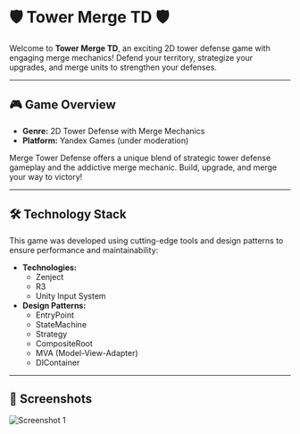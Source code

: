 # 🛡️ **Tower Merge TD** 🛡️

Welcome to **Tower Merge TD**, an exciting 2D tower defense game with engaging merge mechanics! Defend your territory, strategize your upgrades, and merge units to strengthen your defenses.

---

## 🎮 **Game Overview**

- **Genre:** 2D Tower Defense with Merge Mechanics  
- **Platform:** Yandex Games (under moderation)

Merge Tower Defense offers a unique blend of strategic tower defense gameplay and the addictive merge mechanic. Build, upgrade, and merge your way to victory!

---

## 🛠️ **Technology Stack**

This game was developed using cutting-edge tools and design patterns to ensure performance and maintainability:

- **Technologies:**
  - Zenject
  - R3
  - Unity Input System
- **Design Patterns:**
  - EntryPoint
  - StateMachine
  - Strategy
  - CompositeRoot
  - MVA (Model-View-Adapter)
  - DIContainer

---

## 📸 **Screenshots**

![Screenshot 1](https://i.imgur.com/vbZ3YoO.png)

